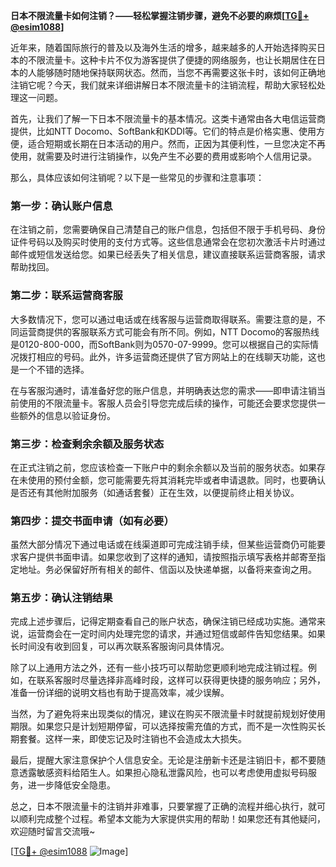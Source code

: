 **日本不限流量卡如何注销？——轻松掌握注销步骤，避免不必要的麻烦[[TG💪+ @esim1088](https://t.me/s/esim1088)]**

近年来，随着国际旅行的普及以及海外生活的增多，越来越多的人开始选择购买日本的不限流量卡。这种卡片不仅为游客提供了便捷的网络服务，也让长期居住在日本的人能够随时随地保持联网状态。然而，当您不再需要这张卡时，该如何正确地注销它呢？今天，我们就来详细讲解日本不限流量卡的注销流程，帮助大家轻松处理这一问题。

首先，让我们了解一下日本不限流量卡的基本情况。这类卡通常由各大电信运营商提供，比如NTT Docomo、SoftBank和KDDI等。它们的特点是价格实惠、使用方便，适合短期或长期在日本活动的用户。然而，正因为其便利性，一旦您决定不再使用，就需要及时进行注销操作，以免产生不必要的费用或影响个人信用记录。

那么，具体应该如何注销呢？以下是一些常见的步骤和注意事项：

### **第一步：确认账户信息**
在注销之前，您需要确保自己清楚自己的账户信息，包括但不限于手机号码、身份证件号码以及购买时使用的支付方式等。这些信息通常会在您初次激活卡片时通过邮件或短信发送给您。如果已经丢失了相关信息，建议直接联系运营商客服，请求帮助找回。

### **第二步：联系运营商客服**
大多数情况下，您可以通过电话或在线客服与运营商取得联系。需要注意的是，不同运营商提供的客服联系方式可能会有所不同。例如，NTT Docomo的客服热线是0120-800-000，而SoftBank则为0570-07-9999。您可以根据自己的实际情况拨打相应的号码。此外，许多运营商还提供了官方网站上的在线聊天功能，这也是一个不错的选择。

在与客服沟通时，请准备好您的账户信息，并明确表达您的需求——即申请注销当前使用的不限流量卡。客服人员会引导您完成后续的操作，可能还会要求您提供一些额外的信息以验证身份。

### **第三步：检查剩余余额及服务状态**
在正式注销之前，您应该检查一下账户中的剩余余额以及当前的服务状态。如果存在未使用的预付金额，您可能需要先将其消耗完毕或者申请退款。同时，也要确认是否还有其他附加服务（如通话套餐）正在生效，以便提前终止相关协议。

### **第四步：提交书面申请（如有必要）**
虽然大部分情况下通过电话或在线渠道即可完成注销手续，但某些运营商仍可能要求客户提供书面申请。如果您收到了这样的通知，请按照指示填写表格并邮寄至指定地址。务必保留好所有相关的邮件、信函以及快递单据，以备将来查询之用。

### **第五步：确认注销结果**
完成上述步骤后，记得定期查看自己的账户状态，确保注销已经成功实施。通常来说，运营商会在一定时间内处理完您的请求，并通过短信或邮件告知您结果。如果长时间没有收到回复，可以再次联系客服询问具体情况。

除了以上通用方法之外，还有一些小技巧可以帮助您更顺利地完成注销过程。例如，在联系客服时尽量选择非高峰时段，这样可以获得更快捷的服务响应；另外，准备一份详细的说明文档也有助于提高效率，减少误解。

当然，为了避免将来出现类似的情况，建议在购买不限流量卡时就提前规划好使用期限。如果您只是计划短期停留，可以选择按需充值的方式，而不是一次性购买长期套餐。这样一来，即使忘记及时注销也不会造成太大损失。

最后，提醒大家注意保护个人信息安全。无论是注册新卡还是注销旧卡，都不要随意透露敏感资料给陌生人。如果担心隐私泄露风险，也可以考虑使用虚拟号码服务，进一步降低安全隐患。

总之，日本不限流量卡的注销并非难事，只要掌握了正确的流程并细心执行，就可以顺利完成整个过程。希望本文能为大家提供实用的帮助！如果您还有其他疑问，欢迎随时留言交流哦~

[[TG💪+ @esim1088](https://t.me/s/esim1088) ![Image](https://i.postimg.cc/4NQfJmqS/Snipaste-2025-05-13-00-14-12.png)]